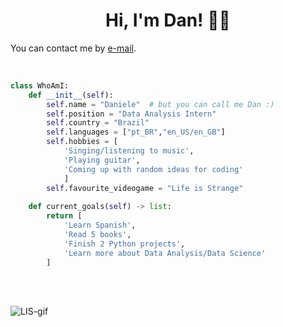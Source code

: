 # <center> Hi, I'm Dan! 🏳️‍🌈</center>
You can contact me by [e-mail](mailto:dantasddan@outlook.com).

<br>


```python
class WhoAmI:
    def __init__(self):
        self.name = "Daniele"  # but you can call me Dan :) 
        self.position = "Data Analysis Intern"
        self.country = "Brazil"
        self.languages = ["pt_BR","en_US/en_GB"]
        self.hobbies = [
            'Singing/listening to music', 
            'Playing guitar', 
            'Coming up with random ideas for coding'
            ]
        self.favourite_videogame = "Life is Strange"
    
    def current_goals(self) -> list:
        return [
            'Learn Spanish',
            'Read 5 books',
            'Finish 2 Python projects',
            'Learn more about Data Analysis/Data Science'
        ]

```
<br>
<br>

![LIS-gif](https://media1.tenor.com/m/HnhN7N3XTMEAAAAC/life-is-strange-consequences.gif)
